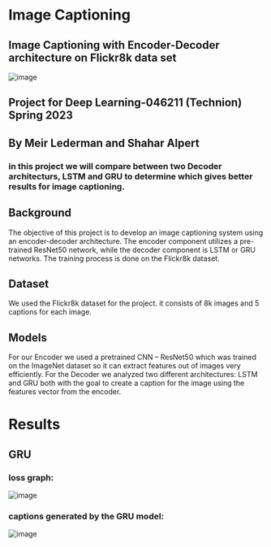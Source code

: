 # Image Captioning
## Image Captioning with Encoder-Decoder architecture on Flickr8k data set 
![image](https://github.com/Shaharalpert123/Image-Captioning/assets/139067940/0150d496-f9e7-420b-830c-d3fbeb2f972a)

## Project for Deep Learning-046211 (Technion) Spring 2023 
## By Meir Lederman and Shahar Alpert

### in this project we will compare between two Decoder architecturs, LSTM and GRU to determine which gives better results for image captioning.

## Background
The objective of this project is to develop an image captioning system using an encoder-decoder architecture. The encoder component utilizes a pre-trained ResNet50 network, while the decoder component is LSTM or GRU networks. The training process is done on the Flickr8k dataset.

## Dataset
We used the Flickr8k dataset for the project. it consists of 8k images and 5 captions for each image. 

## Models
For our Encoder we used a pretrained CNN – ResNet50 which was trained on the ImageNet dataset so it can extract features out of images very efficiently. 
For the Decoder we analyzed two different architectures: LSTM and GRU both with the goal to create a caption for the image using the features vector from the encoder.

# Results
## GRU 
### loss graph:
![image](https://github.com/Shaharalpert123/Image-Captioning/assets/139067940/e49e729b-2e83-45db-9b58-8e32db44c73c)

### captions generated by the GRU model:
![image](https://github.com/Shaharalpert123/Image-Captioning/assets/139067940/9de01bb9-53be-45a3-b333-1f985acfdf4d)
